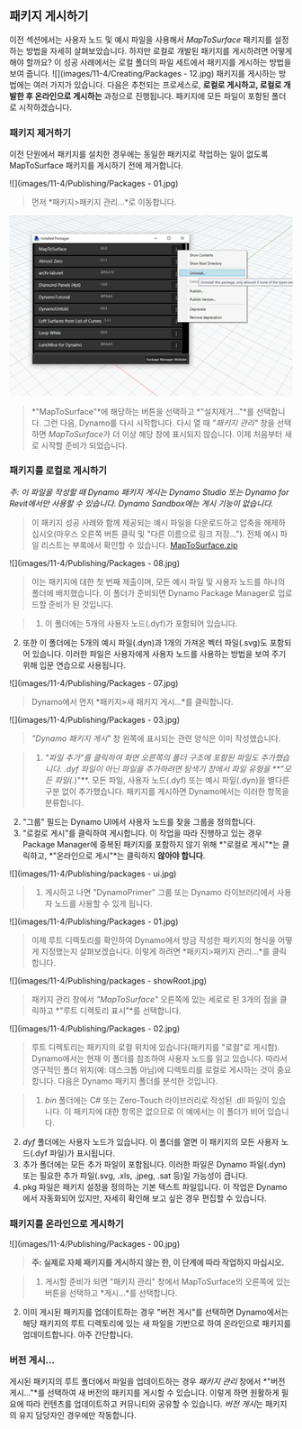 

## 패키지 게시하기

이전 섹션에서는 사용자 노드 및 예시 파일을 사용해서 *MapToSurface* 패키지를 설정하는 방법을 자세히 살펴보았습니다. 하지만 로컬로 개발된 패키지를 게시하려면 어떻게 해야 할까요? 이 성공 사례에서는 로컬 폴더의 파일 세트에서 패키지를 게시하는 방법을 보여 줍니다. ![](images/11-4/Creating/Packages - 12.jpg) 패키지를 게시하는 방법에는 여러 가지가 있습니다. 다음은 추천되는 프로세스로, **로컬로 게시하고, 로컬로 개발한 후 온라인으로 게시하는** 과정으로 진행됩니다. 패키지에 모든 파일이 포함된 폴더로 시작하겠습니다.

### 패키지 제거하기

이전 단원에서 패키지를 설치한 경우에는 동일한 패키지로 작업하는 일이 없도록 MapToSurface 패키지를 게시하기 전에 제거합니다.

![](images/11-4/Publishing/Packages - 01.jpg)

> 먼저 *패키지>패키지 관리...*로 이동합니다.

![](images/11-4/Publishing/uninstall.jpg)

> *"MapToSurface"*에 해당하는 버튼을 선택하고 *"설치제거..."*를 선택합니다. 그런 다음, Dynamo를 다시 시작합니다. 다시 열 때 *"패키지 관리"* 창을 선택하면 *MapToSurface*가 더 이상 해당 창에 표시되지 않습니다. 이제 처음부터 새로 시작할 준비가 되었습니다.

### 패키지를 로컬로 게시하기

*주: 이 파일을 작성할 때 Dynamo 패키지 게시는 Dynamo Studio 또는 Dynamo for Revit에서만 사용할 수 있습니다. Dynamo Sandbox에는 게시 기능이 없습니다.*

> 이 패키지 성공 사례와 함께 제공되는 예시 파일을 다운로드하고 압축을 해제하십시오(마우스 오른쪽 버튼 클릭 및 "다른 이름으로 링크 저장..."). 전체 예시 파일 리스트는 부록에서 확인할 수 있습니다. [MapToSurface.zip](datasets/11-4/MapToSurface.zip)

![](images/11-4/Publishing/Packages - 08.jpg)

> 이는 패키지에 대한 첫 번째 제출이며, 모든 예시 파일 및 사용자 노드를 하나의 폴더에 배치했습니다. 이 폴더가 준비되면 Dynamo Package Manager로 업로드할 준비가 된 것입니다.

> 1. 이 폴더에는 5개의 사용자 노드(.dyf)가 포함되어 있습니다.
2. 또한 이 폴더에는 5개의 예시 파일(.dyn)과 1개의 가져온 벡터 파일(.svg)도 포함되어 있습니다. 이러한 파일은 사용자에게 사용자 노드를 사용하는 방법을 보여 주기 위해 입문 연습으로 사용됩니다.

![](images/11-4/Publishing/Packages - 07.jpg)

> Dynamo에서 먼저 *패키지>새 패키지 게시...*를 클릭합니다.

![](images/11-4/Publishing/Packages - 03.jpg)

> *"Dynamo 패키지 게시"* 창 왼쪽에 표시되는 관련 양식은 이미 작성했습니다.

> 1. *"파일 추가"*를 클릭하여 화면 오른쪽의 폴더 구조에 포함된 파일도 추가했습니다. .dyf 파일이 아닌 파일을 추가하려면 탐색기 창에서 파일 유형을 **"모든 파일(*.*)"**. 모든 파일, 사용자 노드(.dyf) 또는 예시 파일(.dyn)을 별다른 구분 없이 추가했습니다. 패키지를 게시하면 Dynamo에서는 이러한 항목을 분류합니다.
2. "그룹" 필드는 Dynamo UI에서 사용자 노드를 찾을 그룹을 정의합니다.
3. "로컬로 게시"를 클릭하여 게시합니다. 이 작업을 따라 진행하고 있는 경우 Package Manager에 중복된 패키지를 포함하지 않기 위해 *"로컬로 게시"*는 클릭하고, *"온라인으로 게시"*는 클릭하지 **않아야 합니다**.

![](images/11-4/Publishing/packages - ui.jpg)

> 1. 게시하고 나면 "DynamoPrimer" 그룹 또는 Dynamo 라이브러리에서 사용자 노드를 사용할 수 있게 됩니다.

![](images/11-4/Publishing/Packages - 01.jpg)

> 이제 루트 디렉토리를 확인하여 Dynamo에서 방금 작성한 패키지의 형식을 어떻게 지정했는지 살펴보겠습니다. 이렇게 하려면 *패키지>패키지 관리...*를 클릭합니다.

![](images/11-4/Publishing/packages - showRoot.jpg)

> 패키지 관리 창에서 *"MapToSurface"* 오른쪽에 있는 세로로 된 3개의 점을 클릭하고 *"루트 디렉토리 표시"*를 선택합니다.

![](images/11-4/Publishing/Packages - 02.jpg)

> 루트 디렉토리는 패키지의 로컬 위치에 있습니다(패키지를 "로컬"로 게시함). Dynamo에서는 현재 이 폴더를 참조하여 사용자 노드를 읽고 있습니다. 따라서 영구적인 폴더 위치(예: 데스크톱 아님)에 디렉토리를 로컬로 게시하는 것이 중요합니다. 다음은 Dynamo 패키지 폴더를 분석한 것입니다.

> 1. *bin* 폴더에는 C# 또는 Zero-Touch 라이브러리로 작성된 .dll 파일이 있습니다. 이 패키지에 대한 항목은 없으므로 이 예에서는 이 폴더가 비어 있습니다.
2. *dyf* 폴더에는 사용자 노드가 있습니다. 이 폴더를 열면 이 패키지의 모든 사용자 노드(.dyf 파일)가 표시됩니다.
3. 추가 폴더에는 모든 추가 파일이 포함됩니다. 이러한 파일은 Dynamo 파일(.dyn) 또는 필요한 추가 파일(.svg, .xls, .jpeg, .sat 등)일 가능성이 큽니다.
4. pkg 파일은 패키지 설정을 정의하는 기본 텍스트 파일입니다. 이 작업은 Dynamo에서 자동화되어 있지만, 자세히 확인해 보고 싶은 경우 편집할 수 있습니다.

### 패키지를 온라인으로 게시하기

![](images/11-4/Publishing/Packages - 00.jpg)

> **주: 실제로 자체 패키지를 게시하지 않는 한, 이 단계에 따라 작업하지 마십시오.**

> 1. 게시할 준비가 되면 "패키지 관리" 창에서 MapToSurface의 오른쪽에 있는 버튼을 선택하고 *게시...*를 선택합니다.
2. 이미 게시된 패키지를 업데이트하는 경우 "버전 게시"를 선택하면 Dynamo에서는 해당 패키지의 루트 디렉토리에 있는 새 파일을 기반으로 하여 온라인으로 패키지를 업데이트합니다. 아주 간단합니다.

### 버전 게시...

게시된 패키지의 루트 폴더에서 파일을 업데이트하는 경우 *패키지 관리* 창에서 *"버전 게시..."*를 선택하여 새 버전의 패키지를 게시할 수 있습니다. 이렇게 하면 원활하게 필요에 따라 컨텐츠를 업데이트하고 커뮤니티와 공유할 수 있습니다. *버전 게시*는 패키지의 유지 담당자인 경우에만 작동합니다.

